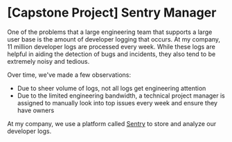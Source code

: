 # [Capstone Project] Sentry Manager

One of the problems that a large engineering team that supports a large user base is the amount of developer logging that occurs. At my company, 11 million developer logs are processed every week. While these logs are helpful in aiding the detection of bugs and incidents, they also tend to be extremely noisy and tedious.

Over time, we've made a few observations:

* Due to sheer volume of logs, not all logs get engineering attention
* Due to the limited engineering bandwidth, a technical project manager is assigned to manually look into top issues every week and ensure they have owners

At my company, we use a platform called [Sentry](https://www.sentry.io) to store and analyze our developer logs. 
